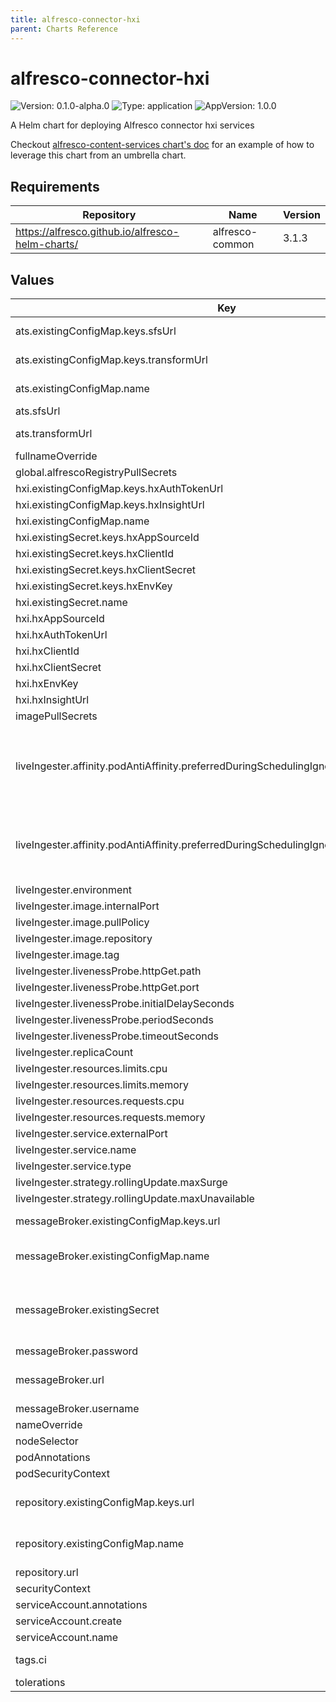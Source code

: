 ```yaml
---
title: alfresco-connector-hxi
parent: Charts Reference
---
```


# alfresco-connector-hxi

![Version: 0.1.0-alpha.0](https://img.shields.io/badge/Version-0.1.0--alpha.0-informational?style=flat-square) ![Type: application](https://img.shields.io/badge/Type-application-informational?style=flat-square) ![AppVersion: 1.0.0](https://img.shields.io/badge/AppVersion-1.0.0-informational?style=flat-square)

A Helm chart for deploying Alfresco connector hxi services

Checkout [alfresco-content-services chart's doc](https://github.com/Alfresco/acs-deployment/blob/master/docs/helm/README.md) for an example of how to leverage this chart from an umbrella chart.

## Requirements

| Repository | Name | Version |
|------------|------|---------|
| https://alfresco.github.io/alfresco-helm-charts/ | alfresco-common | 3.1.3 |

## Values

| Key | Type | Default | Description |
|-----|------|---------|-------------|
| ats.existingConfigMap.keys.sfsUrl | string | `"SFS_URL"` | Key within the configmap holding the URL of the alfresco shared filestore |
| ats.existingConfigMap.keys.transformUrl | string | `"ATS_URL"` | Key within the configmap holding the URL of the alfresco transform |
| ats.existingConfigMap.name | string | `nil` | Alternatively, provide ATS details via an existing configmap |
| ats.sfsUrl | string | `nil` | URL of the alfresco shared filestore |
| ats.transformUrl | string | `nil` | URL of the alfresco transform (trouter or tengine-aio) |
| fullnameOverride | string | `""` |  |
| global.alfrescoRegistryPullSecrets | string | `"quay-registry-secret"` |  |
| hxi.existingConfigMap.keys.hxAuthTokenUrl | string | `"HX_AUTH_TOKEN_URL"` |  |
| hxi.existingConfigMap.keys.hxInsightUrl | string | `"HX_INSIGHT_URL"` |  |
| hxi.existingConfigMap.name | string | `nil` |  |
| hxi.existingSecret.keys.hxAppSourceId | string | `"HX_APP_SOURCE_ID"` |  |
| hxi.existingSecret.keys.hxClientId | string | `"HX_CLIENT_ID"` |  |
| hxi.existingSecret.keys.hxClientSecret | string | `"HX_CLIENT_SECRET"` |  |
| hxi.existingSecret.keys.hxEnvKey | string | `"HX_ENV_KEY"` |  |
| hxi.existingSecret.name | string | `nil` |  |
| hxi.hxAppSourceId | string | `nil` |  |
| hxi.hxAuthTokenUrl | string | `nil` |  |
| hxi.hxClientId | string | `nil` |  |
| hxi.hxClientSecret | string | `nil` |  |
| hxi.hxEnvKey | string | `nil` |  |
| hxi.hxInsightUrl | string | `nil` |  |
| imagePullSecrets | list | `[]` |  |
| liveIngester.affinity.podAntiAffinity.preferredDuringSchedulingIgnoredDuringExecution[0] | object | `{"podAffinityTerm":{"labelSelector":{"matchExpressions":[{"key":"app.kubernetes.io/name","operator":"In","values":["{{ template \"alfresco-connector-hxi.name\" $ }}"]},{"key":"app.kubernetes.io/instance","operator":"In","values":["{{ $.Release.Name }}"]},{"key":"app.kubernetes.io/component","operator":"In","values":["{{ $.Chart.Name }}"]}]},"topologyKey":"topology.kubernetes.io/zone"},"weight":10}` | Prefer to schedule the content pod on a different zone |
| liveIngester.affinity.podAntiAffinity.preferredDuringSchedulingIgnoredDuringExecution[1] | object | `{"podAffinityTerm":{"labelSelector":{"matchExpressions":[{"key":"app.kubernetes.io/name","operator":"In","values":["{{ template \"alfresco-connector-hxi.name\" $ }}"]},{"key":"app.kubernetes.io/instance","operator":"In","values":["{{ $.Release.Name }}"]},{"key":"app.kubernetes.io/component","operator":"In","values":["{{ $.Chart.Name }}"]}]},"topologyKey":"kubernetes.io/hostname"},"weight":5}` | Prefer to schedule the content pod on a different node |
| liveIngester.environment | string | `nil` |  |
| liveIngester.image.internalPort | int | `8080` |  |
| liveIngester.image.pullPolicy | string | `"IfNotPresent"` |  |
| liveIngester.image.repository | string | `"quay.io/alfresco/alfresco-hxinsight-connector-live-ingester"` |  |
| liveIngester.image.tag | string | `"1.0.0-A10"` |  |
| liveIngester.livenessProbe.httpGet.path | string | `"/actuator/health/liveness"` |  |
| liveIngester.livenessProbe.httpGet.port | int | `8080` |  |
| liveIngester.livenessProbe.initialDelaySeconds | int | `30` |  |
| liveIngester.livenessProbe.periodSeconds | int | `10` |  |
| liveIngester.livenessProbe.timeoutSeconds | int | `3` |  |
| liveIngester.replicaCount | int | `1` |  |
| liveIngester.resources.limits.cpu | string | `"2"` |  |
| liveIngester.resources.limits.memory | string | `"2048Mi"` |  |
| liveIngester.resources.requests.cpu | string | `"0.5"` |  |
| liveIngester.resources.requests.memory | string | `"256Mi"` |  |
| liveIngester.service.externalPort | int | `8080` |  |
| liveIngester.service.name | string | `"hxi-live-ingester-service"` |  |
| liveIngester.service.type | string | `"ClusterIP"` |  |
| liveIngester.strategy.rollingUpdate.maxSurge | int | `1` |  |
| liveIngester.strategy.rollingUpdate.maxUnavailable | int | `0` |  |
| messageBroker.existingConfigMap.keys.url | string | `"BROKER_URL"` | Key within the configmap holding the URL of the message broker |
| messageBroker.existingConfigMap.name | string | `nil` | Alternatively, provide message broker connection details via an existing configmap |
| messageBroker.existingSecret | object | `{"keys":{"password":"BROKER_PASSWORD","username":"BROKER_USERNAME"},"name":null}` | Provide connection details alternatively via an existing secret that contains BROKER_URL, BROKER_USERNAME and BROKER_PASSWORD keys |
| messageBroker.password | string | `nil` | Broker password |
| messageBroker.url | string | `nil` | Broker URL formatted as per: https://activemq.apache.org/failover-transport-reference |
| messageBroker.username | string | `nil` | Broker username |
| nameOverride | string | `""` |  |
| nodeSelector | object | `{}` |  |
| podAnnotations | object | `{}` |  |
| podSecurityContext | object | `{}` |  |
| repository.existingConfigMap.keys.url | string | `"REPOSITORY_URL"` | Key within the configmap holding the full url to connect to the alfresco repository |
| repository.existingConfigMap.name | string | `nil` | Alternatively, provide repository connection details via an existing configmap |
| repository.url | string | `nil` | URL of the Alfresco repository |
| securityContext | object | `{}` |  |
| serviceAccount.annotations | object | `{}` |  |
| serviceAccount.create | bool | `true` |  |
| serviceAccount.name | string | `"alfresco-connector-hxi-sa"` |  |
| tags.ci | bool | `false` | A chart tag used for Hyland's CI purpose. Do not set it to true. |
| tolerations | list | `[]` |  |
